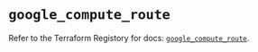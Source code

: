 # `google_compute_route`

Refer to the Terraform Registory for docs: [`google_compute_route`](https://registry.terraform.io/providers/hashicorp/google/5.11.0/docs/resources/compute_route).
